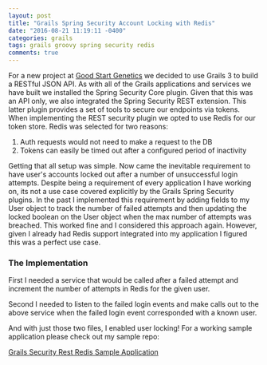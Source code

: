 ```yaml
---
layout: post
title: "Grails Spring Security Account Locking with Redis"
date: "2016-08-21 11:19:11 -0400"
categories: grails
tags: grails groovy spring security redis
comments: true
---
```


For a new project at [Good Start Genetics](http://www.goodstartgenetics.com) we decided to use Grails 3 to build a
RESTful JSON API. As with all of the Grails applications and services we have
built we installed the Spring Security Core plugin. Given that this was an API
only, we also integrated the Spring Security REST extension. This latter plugin
provides a set of tools to secure our endpoints via tokens. When implementing
the REST security plugin we opted to use Redis for our token store. Redis was
selected for two reasons:

1. Auth requests would not need to make a request to the DB
2. Tokens can easily be timed out after a configured period of inactivity

Getting that all setup was simple. Now came the inevitable requirement to have
user's accounts locked out after a number of unsuccessful login attempts.
Despite being a requirement of every application I have working on, its not a
use case covered explicitly by the Grails Spring Security plugins. In the past I
implemented this requirement by adding fields to my User object to track the
number of failed attempts and then updating the locked boolean on the User
object when the max number of attempts was breached. This worked fine and I
considered this approach again. However, given I already had Redis support
integrated into my application I figured this was a perfect use case.

### The Implementation

First I needed a service that would be called after a failed attempt and
increment the number of attempts in Redis for the given user.

<script src="http://gist-it.appspot.com/github/alexkramer/grails-security-rest-redis-sample/blob/1332a4189af4ef43f680b33f9e90cccda3c4441e/grails-app/services/grails/security/rest/redis/LoginAttemptsService.groovy"></script>

Second I needed to listen to the failed login events and make calls out to the
above service when the failed login event corresponded with a known user.

<script src="http://gist-it.appspot.com/github/alexkramer/grails-security-rest-redis-sample/blob/1332a4189af4ef43f680b33f9e90cccda3c4441e/src/main/groovy/grails/security/rest/redis/FailedLoginListener.groovy"></script>

And with just those two files, I enabled user locking! For a working sample
application please check out my sample repo:

[Grails Security Rest Redis Sample Application](https://github.com/alexkramer/grails-security-rest-redis-sample)
